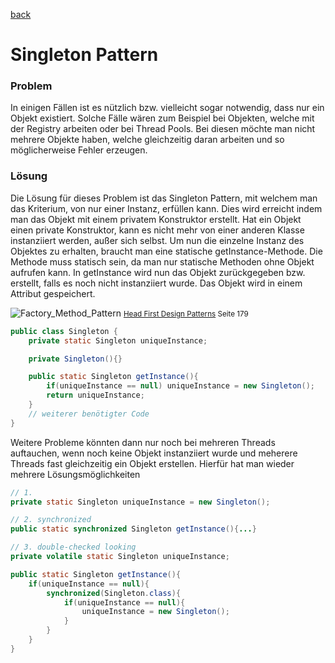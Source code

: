 [back](README.md)

# Singleton Pattern

### Problem

In einigen Fällen ist es nützlich bzw. vielleicht sogar notwendig, dass nur ein Objekt existiert. Solche Fälle wären zum Beispiel bei Objekten, welche mit der Registry arbeiten oder bei Thread Pools. Bei diesen möchte man nicht mehrere Objekte haben, welche gleichzeitig daran arbeiten und so möglicherweise Fehler erzeugen.

### Lösung

Die Lösung für dieses Problem ist das Singleton Pattern, mit welchem man das Kriterium, von nur einer Instanz, erfüllen kann. Dies wird erreicht indem man das Objekt mit einem privatem Konstruktor erstellt. Hat ein Objekt einen private Konstruktor, kann es nicht mehr von einer anderen Klasse instanziiert werden, außer sich selbst. Um nun die einzelne Instanz des Objektes zu erhalten, braucht man eine statische getInstance-Methode. Die Methode muss statisch sein, da man nur statische Methoden ohne Objekt aufrufen kann. In getInstance wird nun das Objekt zurückgegeben bzw. erstellt, falls es noch nicht instanziiert wurde. Das Objekt wird in einem Attribut gespeichert.

![Factory_Method_Pattern](https://github.com/TGM-HIT/sew4-design-patterns-ntesanovic-tgm/blob/master/images/singleton_pattern.png)
<small>[Head First Design Patterns](http://shop.oreilly.com/product/9780596007126.do) Seite 179</small>

~~~ java
public class Singleton {
	private static Singleton uniqueInstance;

	private Singleton(){}

	public static Singleton getInstance(){
		if(uniqueInstance == null) uniqueInstance = new Singleton();
		return uniqueInstance;
	}
	// weiterer benötigter Code
}
~~~

Weitere Probleme könnten dann nur noch bei mehreren Threads auftauchen, wenn noch keine Objekt instanziiert wurde und meherere Threads fast gleichzeitig ein Objekt erstellen. Hierfür hat man wieder mehrere Lösungsmöglichkeiten

~~~ java
// 1.
private static Singleton uniqueInstance = new Singleton();

// 2. synchronized
public static synchronized Singleton getInstance(){...}

// 3. double-checked looking
private volatile static Singleton uniqueInstance;

public static Singleton getInstance(){
	if(uniqueInstance == null){
		synchronized(Singleton.class){
			if(uniqueInstance == null){
				uniqueInstance = new Singleton();
			}
		}
	}
}
~~~